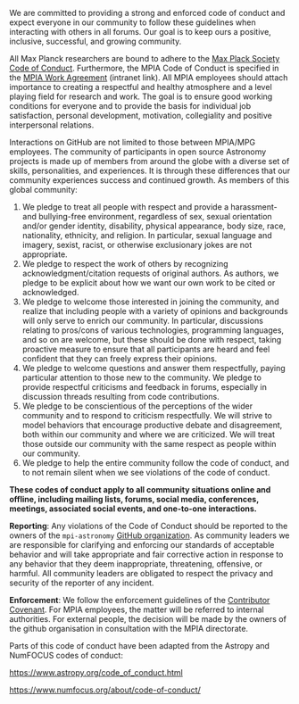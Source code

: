 We are committed to providing a strong and
enforced code of conduct and expect everyone in our community to follow these
guidelines when interacting with others in all forums. Our goal is to keep ours
a positive, inclusive, successful, and growing community. 

All Max Planck researchers are bound to adhere to the 
[Max Plack Society Code of Conduct](https://www.mpg.de/14172230/code-of-conduct.pdf). 
Furthermore, the MPIA Code of Conduct is 
specified in the [MPIA Work Agreement](https://intranet.mpia.de/4404342/03-Works-agreement-code-of-conduct.pdf) (intranet link). All MPIA employees should attach importance to creating a respectful and healthy atmosphere 
and a level playing field for research and work. The goal is to ensure good working conditions 
for everyone and to provide the basis for individual job satisfaction, personal development, 
motivation, collegiality and positive interpersonal relations. 

Interactions on GitHub are not limited to those between MPIA/MPG employees. The community of
participants in open source Astronomy projects is made up of members from
around the globe with a diverse set of skills, personalities, and experiences.
It is through these differences that our community experiences success and
continued growth. As members of this global community:

1. We pledge to treat all people with respect and provide a harassment- and bullying-free environment, regardless of sex, sexual orientation and/or gender identity, disability, physical appearance, body size, race, nationality, ethnicity, and religion. In particular, sexual language and imagery, sexist, racist, or otherwise exclusionary jokes are not appropriate.
2. We pledge to respect the work of others by recognizing acknowledgment/citation requests of original authors. As authors, we pledge to be explicit about how we want our own work to be cited or acknowledged.
3. We pledge to welcome those interested in joining the community, and realize that including people with a variety of opinions and backgrounds will only serve to enrich our community. In particular, discussions relating to pros/cons of various technologies, programming languages, and so on are welcome, but these should be done with respect, taking proactive measure to ensure that all participants are heard and feel confident that they can freely express their opinions.
4. We pledge to welcome questions and answer them respectfully, paying particular attention to those new to the community. We pledge to provide respectful criticisms and feedback in forums, especially in discussion threads resulting from code contributions.
5. We pledge to be conscientious of the perceptions of the wider community and to respond to criticism respectfully. We will strive to model behaviors that encourage productive debate and disagreement, both within our community and where we are criticized. We will treat those outside our community with the same respect as people within our community.
6. We pledge to help the entire community follow the code of conduct, and to not remain silent when we see violations of the code of conduct. 
 
**These codes of conduct apply to all community situations online and offline, including mailing lists, forums, social media, conferences, meetings, associated social events, and one-to-one interactions.**


**Reporting**: Any violations of the Code of Conduct should be reported to the owners of the `mpi-astronomy` [GitHub organization](https://github.com/orgs/mpi-astronomy/people). As community leaders we are responsible for clarifying and enforcing our standards of acceptable behavior and will take appropriate and fair corrective action in response to any behavior that they deem inappropriate, threatening, offensive, or harmful. All community leaders are obligated to respect the privacy and security of the reporter of any incident.

**Enforcement**: We follow the enforcement guidelines of the [Contributor Covenant](https://www.contributor-covenant.org/version/2/1/code_of_conduct/). For MPIA employees, the matter will be referred to internal authorities. 
For external people, the decision will be made by the owners of the github organisation in consultation with the MPIA directorate.

Parts of this code of conduct have been adapted from the Astropy and NumFOCUS codes of conduct:

https://www.astropy.org/code_of_conduct.html

https://www.numfocus.org/about/code-of-conduct/

